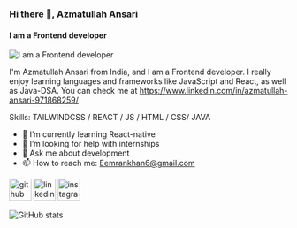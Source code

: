 ### Hi there 👋, Azmatullah Ansari
#### I am a Frontend developer
![I am a Frontend developer](https://media.licdn.com/dms/image/v2/D4D16AQEDj-_YtY2x0A/profile-displaybackgroundimage-shrink_350_1400/profile-displaybackgroundimage-shrink_350_1400/0/1693837103166?e=1733356800&v=beta&t=t96p9DpsbqN5M2PTvNsAERw0j_Qr0NCWS2RXztMqtXY)

I'm Azmatullah Ansari from India, and I am a Frontend developer. I really enjoy learning languages and frameworks like JavaScript and React, as well as Java-DSA. You can check me at  https://www.linkedin.com/in/azmatullah-ansari-971868259/

Skills: TAILWINDCSS / REACT / JS / HTML / CSS/ JAVA

- 🌱 I’m currently learning React-native 
- 🤔 I’m looking for help with internships 
- 💬 Ask me about development 
- 📫 How to reach me: Eemrankhan6@gmail.com 


[<img src='https://cdn.jsdelivr.net/npm/simple-icons@3.0.1/icons/github.svg' alt='github' height='40'>](https://github.com/https://github.com/Azmatullahansari)  [<img src='https://cdn.jsdelivr.net/npm/simple-icons@3.0.1/icons/linkedin.svg' alt='linkedin' height='40'>](https://www.linkedin.com/in/https://www.linkedin.com/in/azmatullah-ansari-971868259//)  [<img src='https://cdn.jsdelivr.net/npm/simple-icons@3.0.1/icons/instagram.svg' alt='instagram' height='40'>](https://www.instagram.com/https://www.instagram.com/azmatullah_ansari786/?hl=en/)  

![GitHub stats](https://github-readme-stats.vercel.app/api?username=https://github.com/Azmatullahansari&show_icons=true)  

